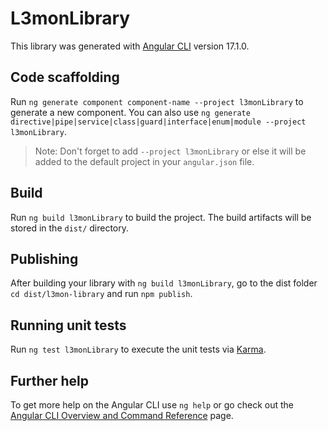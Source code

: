 # L3monLibrary

This library was generated with [Angular CLI](https://github.com/angular/angular-cli) version 17.1.0.

## Code scaffolding

Run `ng generate component component-name --project l3monLibrary` to generate a new component. You can also use `ng generate directive|pipe|service|class|guard|interface|enum|module --project l3monLibrary`.
> Note: Don't forget to add `--project l3monLibrary` or else it will be added to the default project in your `angular.json` file. 

## Build

Run `ng build l3monLibrary` to build the project. The build artifacts will be stored in the `dist/` directory.

## Publishing

After building your library with `ng build l3monLibrary`, go to the dist folder `cd dist/l3mon-library` and run `npm publish`.

## Running unit tests

Run `ng test l3monLibrary` to execute the unit tests via [Karma](https://karma-runner.github.io).

## Further help

To get more help on the Angular CLI use `ng help` or go check out the [Angular CLI Overview and Command Reference](https://angular.io/cli) page.
